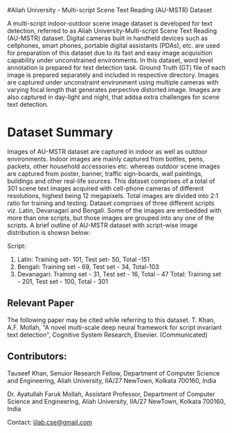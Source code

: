 
#Aliah University - Multi-script Scene Text Reading (AU-MSTR) Dataset

A multi-script indoor-outdoor scene image dataset is developed for text detection, referred to as Aliah University-Multi-script Scene Text Reading (AU-MSTR) dataset.
Digital cameras built in handheld devices such as cellphones, smart phones, portable digital assistants (PDAs), etc. are used for preparation of this dataset due to its fast
and easy image acquisition capability under unconstrained environments. In this dataset, word level annotation is prepared for text detection task. Ground Truth (GT) file of each image is prepared separately and included in respective directory.
Images are captured under unconstraint environment using multiple cameras with varying focal length that generates perpective distorted image. Images are also captured in day-light and night, that addsa extra challenges for scene text detection.

# Dataset Summary

Images of AU-MSTR dataset are captured in indoor as well as outdoor environments. Indoor images are mainly captured from bottles, pens, packets, other household accessories etc. whereas outdoor scene images are captured
from poster, banner, traffic sign-boards, wall paintings, buildings and other real-life sources. This dataset comprises of a total of 301 scene text images acquired with cell-phone cameras of different resolutions, highest
being 12 megapixels. Total images are divided into 2:1 ratio for training and testing. Dataset comprises of three different scripts viz. Latin, Devanagari and Bengali. Some of the images are embedded
with more than one scripts, but those images are grouped into any one of the scripts. A brief outline of AU-MSTR dataset with script-wise image distribution is showsn below:

Script:
  1. Latin: Training set- 101, Test set- 50, Total -151
  2. Bengali: Training set - 69, Test set - 34, Total-103
  3. Devanagari: Training set - 31, Test set - 16, Total - 47
Total: Training set - 201, Test set - 100, Total - 301


## Relevant Paper
The following paper may be cited while referring to this dataset.
T. Khan, A.F. Mollah, "A novel multi-scale deep neural framework for script invariant text detection", Cognitive System Research, Elsevier. (Communicated)

## Contributors:
Tauseef Khan, Senuior Research Fellow, Department of Computer Science and Engineering, Aliah University, IIA/27 NewTown, Kolkata 700160, India

Dr. Ayatullah Faruk Mollah, Assistant Professor, Department of Computer Science and Engineering, Aliah University, IIA/27 NewTown, Kolkata 700160, India

Contact: iilab.cse@gmail.com

